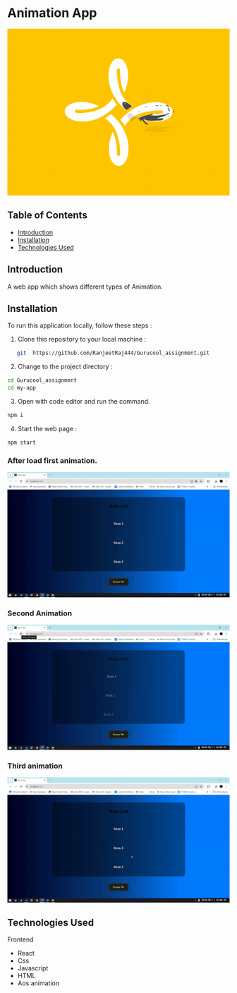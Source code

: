 # Animation App

![alt text](my-app/src/assets/60dd0e6437fca373ee98cbe4_1_qDCME2O7XA5TfXDGzSAcsg.gif)

## Table of Contents

- [Introduction](#introduction)
- [Installation](#installation)
- [Technologies Used](#technologies-used)

## Introduction

A web app which shows different types of Animation.

## Installation

To run this application locally, follow these steps :

1. Clone this repository to your local machine :

```bash
   git  https://github.com/RanjeetRaj444/Gurucool_assignment.git
```

2. Change to the project directory :

```bash
cd Gurucool_assignment
cd my-app
```

3. Open with code editor and run the command.

```bash
npm i
```

4. Start the web page :

```bash
npm start
```

### After load first animation.

![alt text](my-app/src/assets/video1696126639online-video-cutter.com-ezgif.com-video-to-gif-converter.gif)

### Second Animation

![alt text](my-app/src/assets/video1696126639online-video-cutter.com1-ezgif.com-video-to-gif-converter.gif)

### Third animation

![alt text](my-app/src/assets/video1347148107online-video-cutter.com-ezgif.com-video-to-gif-converter.gif)

## Technologies Used

Frontend

- React
- Css
- Javascript
- HTML
- Aos animation
